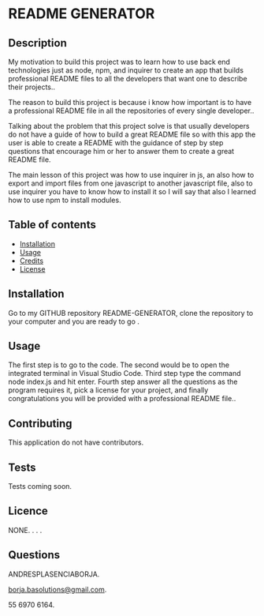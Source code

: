 # README GENERATOR

  ## Description
  
  My motivation to build this project was to learn how to use back end technologies just as  node, npm, and inquirer to create an app that builds professional README files to all the developers that want one to describe their projects..
  
  The reason to build this project is because i know how important is to have a professional README file in all the repositories of every single developer..
  
  Talking about the problem that this project solve is that usually developers do not have a guide of how to build a great README file so with this app the user is able to create a README with the guidance of step by step questions that encourage him or her to answer them to create a great README file.
  
  The main lesson of this project was how to use inquirer in js, an also how to export and import files from one javascript to another javascript file, also to use inquirer  you have to know how to install it so I will say that also I learned how to use npm to install modules.
  
  ## Table of contents
  
  - [Installation](#installation)
  - [Usage](#usage)
  - [Credits](#credits)
  - [License](#license)
  
  ## Installation
  
  Go to my GITHUB repository README-GENERATOR, clone  the repository to your computer and you are ready to go .
  
  ## Usage
  
  The first step is to go to the code. The second would be to open the integrated terminal in Visual Studio Code. Third step type the command node index.js and hit enter. Fourth step answer all the questions as the program requires it, pick a license for your project, and finally congratulations you will be provided with a professional README file..
  
  ## Contributing
  
  This application do not have contributors.
  
  ## Tests
  
  Tests coming soon.
  
  ## Licence
  
  NONE.
  .
  .
  .

  ## Questions
  
  ANDRESPLASENCIABORJA.
  
  borja.basolutions@gmail.com.
  
  55 6970 6164.